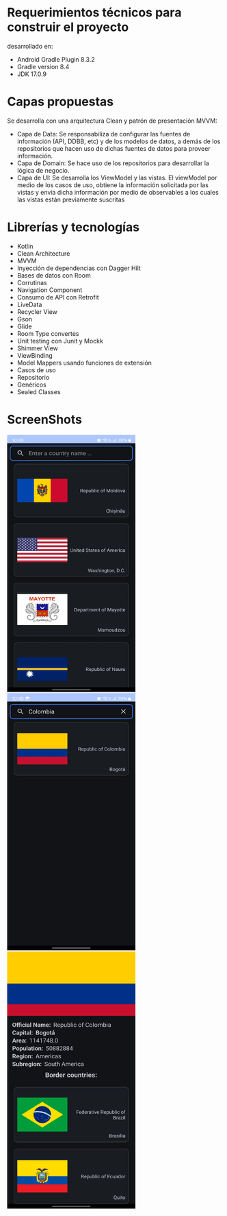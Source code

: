 # Requerimientos técnicos para construir el proyecto
desarrollado en: 
- Android Gradle Plugin 8.3.2
- Gradle version 8.4
- JDK 17.0.9

# Capas propuestas
Se desarrolla con una arquitectura Clean y patrón de presentación MVVM:  
<ul>
  <li>Capa de Data: Se responsabiliza de configurar las fuentes de información (API, DDBB, etc) y de los modelos de datos, a demás de los repositorios que hacen uso de dichas fuentes de datos para proveer información.  </li>
  <li>Capa de Domain: Se hace uso de los repositorios para desarrollar la lógica de negocio.  </li>
  <li>Capa de UI: Se desarrolla los ViewModel y las vistas. El viewModel por medio de los casos de uso, obtiene la información solicitada por las vistas y  
envía dicha información por medio de observables a los cuales las vistas están previamente suscritas</li>
</ul>  

# Librerías y tecnologías
<ul>
  <li>Kotlin</li>
  <li>Clean Architecture</li>
  <li>MVVM</li>
  <li>Inyección de dependencias con Dagger Hilt</li>
  <li>Bases de datos con Room</li>
  <li>Corrutinas</li>
  <li>Navigation Component</li>
  <li>Consumo de API con Retrofit</li>
  <li>LiveData</li>
  <li>Recycler View</li>
  <li>Gson</li>
  <li>Glide</li>
  <li>Room Type convertes</li>
  <li>Unit testing con Junit y Mockk</li>
  <li>Shimmer View</li>
  <li>ViewBinding</li>
  <li>Model Mappers usando funciones de extensión</li>
  <li>Casos de uso</li>
  <li>Repositorio</li>
  <li>Genéricos</li>
  <li>Sealed Classes</li>
</ul>

# ScreenShots
<img src="images/CountriesApp1.jpg" width = "300" height="600">  
<img src="images/CountriesApp2.jpg" width = "300" height="600">  
<img src="images/CountriesApp3.jpg" width = "300" height="600">  
